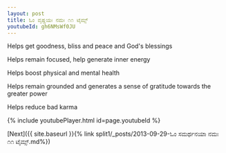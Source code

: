 ```yaml
---
layout: post
title: ಓಂ ವೃಷ್ಣಯಃ ನಮಃ ೧೧ ಟೈಮ್ಸ್
youtubeId: gh6NMsWf0JU
---
```

 
 
Helps get goodness, bliss and peace and God's blessings
 
Helps remain focused, help generate inner energy 
 
Helps boost physical and mental health 
 
Helps remain grounded and generates a sense of gratitude towards the greater power 
 
Helps reduce bad karma
 
 
 
 


{% include youtubePlayer.html id=page.youtubeId %}
 
[Next]({{ site.baseurl }}{% link  split1/_posts/2013-09-29-ಓಂ ಸಮರ್ಥನಯಾ ನಮಃ ೧೧ ಟೈಮ್ಸ್.md%})
 
